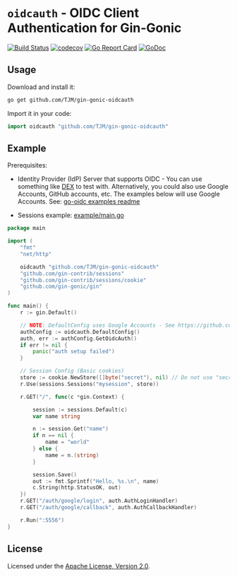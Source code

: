 # `oidcauth` - OIDC Client Authentication for Gin-Gonic

[![Build Status](https://travis-ci.org/TJM/gin-gonic-oidcauth.svg)](https://travis-ci.org/TJM/gin-gonic-oidcauth)
[![codecov](https://codecov.io/gh/TJM/gin-gonic-oidcauth/branch/master/graph/badge.svg)](https://codecov.io/gh/TJM/gin-gonic-oidcauth)
[![Go Report Card](https://goreportcard.com/badge/github.com/TJM/gin-gonic-oidcauth)](https://goreportcard.com/report/github.com/TJM/gin-gonic-oidcauth)
[![GoDoc](https://godoc.org/github.com/TJM/gin-gonic-oidcauth?status.svg)](https://godoc.org/github.com/TJM/gin-gonic-oidcauth)
<!-- [![Join the chat at https://gitter.im/gin-gonic/gin](https://badges.gitter.im/Join%20Chat.svg)](https://gitter.im/gin-gonic/gin) -->

## Usage

Download and install it:

```sh
go get github.com/TJM/gin-gonic-oidcauth
```

Import it in your code:

```go
import oidcauth "github.com/TJM/gin-gonic-oidcauth"
```

## Example

Prerequisites:

* Identity Provider (IdP) Server that supports OIDC -
  You can use something like [DEX](github.com/dexidp/dex) to test with.
  Alternatively, you could also use Google Accounts, GitHub accounts, etc.
  The examples below will use Google Accounts. See: [go-oidc examples readme](https://github.com/coreos/go-oidc/tree/v3/example)

* Sessions example: [example/main.go](example/main.go)

```go
package main

import (
	"fmt"
	"net/http"

	oidcauth "github.com/TJM/gin-gonic-oidcauth"
	"github.com/gin-contrib/sessions"
	"github.com/gin-contrib/sessions/cookie"
	"github.com/gin-gonic/gin"
)

func main() {
	r := gin.Default()

	// NOTE: DefaultConfig uses Google Accounts - See https://github.com/coreos/go-oidc/blob/v3/example/README.md
	authConfig := oidcauth.DefaultConfig()
	auth, err := authConfig.GetOidcAuth()
	if err != nil {
		panic("auth setup failed")
	}

	// Session Config (Basic cookies)
	store := cookie.NewStore([]byte("secret"), nil) // Do not use "secret" in production
	r.Use(sessions.Sessions("mysession", store))

	r.GET("/", func(c *gin.Context) {

		session := sessions.Default(c)
		var name string

		n := session.Get("name")
		if n == nil {
			name = "world"
		} else {
			name = n.(string)
		}

		session.Save()
		out := fmt.Sprintf("Hello, %s.\n", name)
		c.String(http.StatusOK, out)
	})
	r.GET("/auth/google/login", auth.AuthLoginHandler)
	r.GET("/auth/google/callback", auth.AuthCallbackHandler)

	r.Run(":5556")
}
```

## License

Licensed under the [Apache License, Version 2.0](http://www.apache.org/licenses/LICENSE-2.0).

